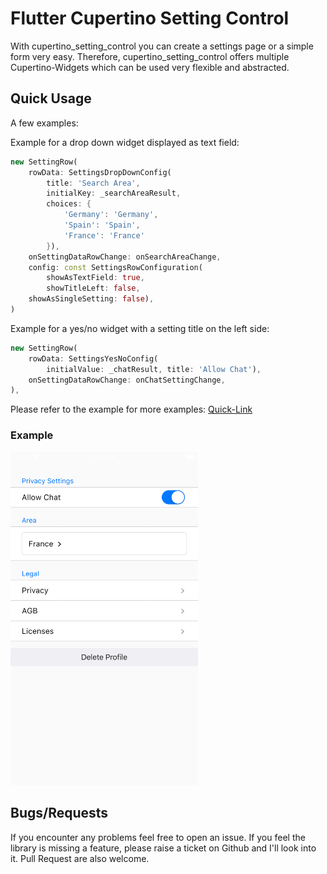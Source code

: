 
# Flutter Cupertino Setting Control

With cupertino_setting_control you can create a settings page or a simple form very easy. Therefore, cupertino_setting_control
offers multiple Cupertino-Widgets which can be used very flexible and abstracted.

## Quick Usage
A few examples:

Example for a drop down widget displayed as text field:
```dart
new SettingRow(
    rowData: SettingsDropDownConfig(
        title: 'Search Area',
        initialKey: _searchAreaResult,
        choices: {
            'Germany': 'Germany',
            'Spain': 'Spain',
            'France': 'France'
        }),
    onSettingDataRowChange: onSearchAreaChange,
    config: const SettingsRowConfiguration(
        showAsTextField: true,
        showTitleLeft: false,
    showAsSingleSetting: false),
)
```

Example for a yes/no widget with a setting title on the left side:
```dart
new SettingRow(
    rowData: SettingsYesNoConfig(
        initialValue: _chatResult, title: 'Allow Chat'),
    onSettingDataRowChange: onChatSettingChange,
),
```

Please refer to the example for more examples: [Quick-Link](https://github.com/Rodiii/flutter_cupertino_setting_control/blob/master/example/lib/main.dart)

### Example
<img src="https://github.com/Rodiii/flutter_cupertino_setting_control/raw/master/example.png" width="300">

## Bugs/Requests
If you encounter any problems feel free to open an issue. If you feel the library is
missing a feature, please raise a ticket on Github and I'll look into it.
Pull Request are also welcome.
